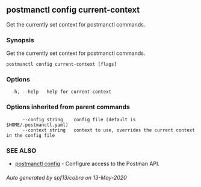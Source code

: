 ## postmanctl config current-context

Get the currently set context for postmanctl commands.

### Synopsis

Get the currently set context for postmanctl commands.

```
postmanctl config current-context [flags]
```

### Options

```
  -h, --help   help for current-context
```

### Options inherited from parent commands

```
      --config string    config file (default is $HOME/.postmanctl.yaml)
      --context string   context to use, overrides the current context in the config file
```

### SEE ALSO

* [postmanctl config](postmanctl_config.md)	 - Configure access to the Postman API.

###### Auto generated by spf13/cobra on 13-May-2020
